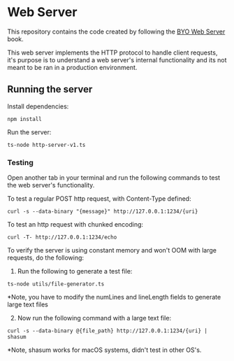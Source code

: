 # Web Server

This repository contains the code created by following the [BYO Web Server](https://build-your-own.org/webserver/) book.

This web server implements the HTTP protocol to handle client requests, it's purpose is to understand a web server's internal functionality and its not meant to be ran in a production environment.

## Running the server

Install dependencies:

```
npm install
```

Run the server:

```
ts-node http-server-v1.ts
```

### Testing

Open another tab in your terminal and run the following commands to test the web server's functionality.

To test a regular POST http request, with Content-Type defined:

```
curl -s --data-binary "{message}" http://127.0.0.1:1234/{uri}
```

To test an http request with chunked encoding:

```
curl -T- http://127.0.0.1:1234/echo
```

To verify the server is using constant memory and won't OOM with large requests, do the following:

1. Run the following to generate a test file:

```
ts-node utils/file-generator.ts
```

\*Note, you have to modify the numLines and lineLength fields to generate large text files

2. Now run the following command with a large text file:

```
curl -s --data-binary @{file_path} http://127.0.0.1:1234/{uri} | shasum
```

\*Note, shasum works for macOS systems, didn't test in other OS's.

